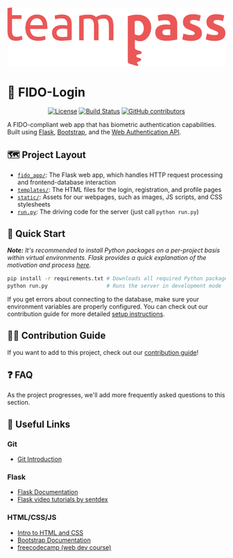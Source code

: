 <p align="center">
    <img alt="Team Pass Logo" src="fido_app/static/images/team-logo.svg" />
</p>

# 🔐 FIDO-Login

<p align="center">
    <a href="/LICENSE" aria-label="License" target="_blank">
        <img alt="License" src="https://img.shields.io/github/license/team-pass/FIDO-LOGIN"></a>
    <a aria-label="Build Status" href="https://github.com/team-pass/FIDO-login/actions?query=workflow%3ABuild" target="_blank">
        <img alt="Build Status" src="https://github.com/team-pass/FIDO-login/workflows/Build/badge.svg"></a>
    <a aria-label="Github contributors" href="https://github.com/team-pass/FIDO-login/graphs/contributors" target="_blank">
        <img alt="GitHub contributors" src="https://img.shields.io/github/contributors/team-pass/FIDO-login"></a>
</p>

A FIDO-compliant web app that has biometric authentication capabilities. Built using [Flask](https://flask.palletsprojects.com/en/1.1.x/), [Bootstrap](https://getbootstrap.com/), and the [Web Authentication API](https://developer.mozilla.org/en-US/docs/Web/API/Web_Authentication_API).

## 🗺 Project Layout

- [`fido_app/`](/fido_app): The Flask web app, which handles HTTP request processing and frontend-database interaction
- [`templates/`](/fido_app/templates): The HTML files for the login, registration, and profile pages
- [`static/`](/fido_app/static): Assets for our webpages, such as images, JS scripts, and CSS stylesheets
- [`run.py`](run.py): The driving code for the server (just call `python run.py`)

## 🚀 Quick Start

***Note:*** _It's recommended to install Python packages on a per-project basis within virtual environments. Flask provides a quick explanation of the motivation and process [here](https://flask.palletsprojects.com/en/1.1.x/installation/#virtual-environments)._

```bash
pip install -r requirements.txt # Downloads all required Python packages
python run.py                   # Runs the server in development mode
```

If you get errors about connecting to the database, make sure your environment variables are properly configured. You can check out our contribution guide for more detailed [setup instructions](CONTRIBUTING.md#-download-and-setup).


## 👨‍💻 Contribution Guide

If you want to add to this project, check out our [contribution guide](CONTRIBUTING.md)!

## ❓ FAQ

As the project progresses, we'll add more frequently asked questions to this section.

## 🔗 Useful Links

### Git
- [Git Introduction](https://guides.github.com/introduction/git-handbook/)

### Flask
- [Flask Documentation](https://flask.palletsprojects.com/en/1.1.x/)
- [Flask video tutorials by sentdex](https://pythonprogramming.net/practical-flask-introduction/)

### HTML/CSS/JS
- [Intro to HTML and CSS](http://learn.shayhowe.com/html-css/)
- [Bootstrap Documentation](https://getbootstrap.com/docs/4.4/getting-started/introduction/)
- [freecodecamp (web dev course)](http://www.freecodecamp.com/)
